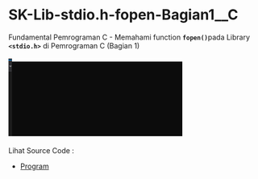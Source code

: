 # SK-Lib-stdio.h-fopen-Bagian1__C
Fundamental Pemrograman C - Memahami function <code><b>fopen()</b></code>pada Library <code><b>&lt;stdio.h></b></code> di Pemrograman C (Bagian 1)<br><br>
<img src="https://github.com/RizkyKhapidsyah/SK-Lib-stdio.h-fopen-Bagian1__C/blob/master/SK-Lib-stdio.h-fopen-Bagian1__C/result/001.PNG"><br><br>
Lihat Source Code : <br>
- <a href="https://github.com/RizkyKhapidsyah/SK-Lib-stdio.h-fopen-Bagian1__C/blob/master/SK-Lib-stdio.h-fopen-Bagian1__C/Source.c">Program</a>

